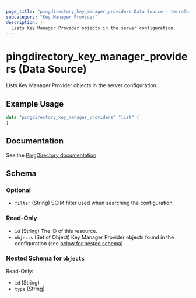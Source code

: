 ```yaml
---
page_title: "pingdirectory_key_manager_providers Data Source - terraform-provider-pingdirectory"
subcategory: "Key Manager Provider"
description: |-
  Lists Key Manager Provider objects in the server configuration.
---
```


# pingdirectory_key_manager_providers (Data Source)

Lists Key Manager Provider objects in the server configuration.

## Example Usage

```terraform
data "pingdirectory_key_manager_providers" "list" {
}
```

## Documentation
See the [PingDirectory documentation](https://docs.pingidentity.com/r/en-us/pingdirectory-93/pd_ds_config_key_trust_mgr_providers)

<!-- schema generated by tfplugindocs -->
## Schema

### Optional

- `filter` (String) SCIM filter used when searching the configuration.

### Read-Only

- `id` (String) The ID of this resource.
- `objects` (Set of Object) Key Manager Provider objects found in the configuration (see [below for nested schema](#nestedatt--objects))

<a id="nestedatt--objects"></a>
### Nested Schema for `objects`

Read-Only:

- `id` (String)
- `type` (String)

